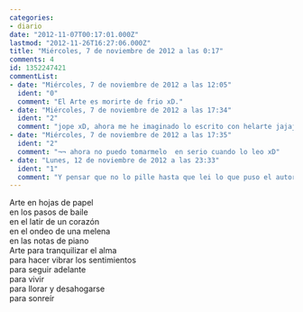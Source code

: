 ```yaml
---
categories:
- diario
date: "2012-11-07T00:17:01.000Z"
lastmod: "2012-11-26T16:27:06.000Z"
title: "Miércoles, 7 de noviembre de 2012 a las 0:17"
comments: 4
id: 1352247421
commentList:
- date: "Miércoles, 7 de noviembre de 2012 a las 12:05"
  ident: "0"
  comment: "El Arte es morirte de frio xD."
- date: "Miércoles, 7 de noviembre de 2012 a las 17:34"
  ident: "2"
  comment: "jope xD, ahora me he imaginado lo escrito con helarte jajajajaj"
- date: "Miércoles, 7 de noviembre de 2012 a las 17:35"
  ident: "2"
  comment: "¬¬ ahora no puedo tomarmelo  en serio cuando lo leo xD"
- date: "Lunes, 12 de noviembre de 2012 a las 23:33"
  ident: "1"
  comment: "Y pensar que no lo pille hasta que lei lo que puso el autor... A veces no entiendo como puedo no ver algo tan obvio jaja"
---
```


Arte en hojas de papel   
          en los pasos de baile  
          en el latir de un corazón  
          en el ondeo de una melena  
          en las notas de piano  
Arte para tranquilizar el alma  
          para hacer vibrar los sentimientos  
          para seguir adelante  
          para vivir  
          para llorar y desahogarse            
          para sonreír